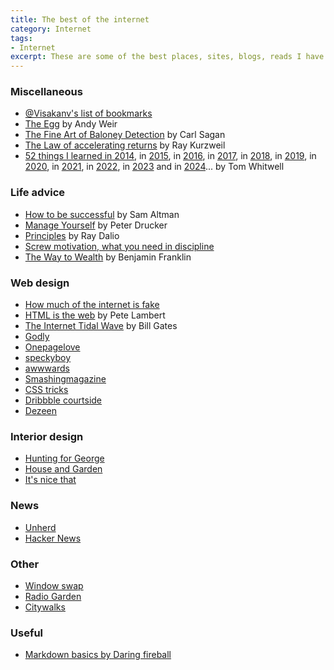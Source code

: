 ```yaml
---
title: The best of the internet
category: Internet
tags: 
- Internet
excerpt: These are some of the best places, sites, blogs, reads I have found on the internet, if you fave any recommendations, please <a href="mailto:rodrigoturner.carlos@gmail.com">send me an email</a>.
---
```




### Miscellaneous
* <a href="http://www.visakanv.com/blog/bookmarks/" target="_blank" rel="noopener noreferrer">@Visakanv's list of bookmarks</a>   
* <a href="http://www.galactanet.com/oneoff/theegg_mod.html" target="_blank" rel="noopener noreferrer">The Egg</a> by Andy Weir   
* <a href="http://www.inf.fu-berlin.de/lehre/pmo/eng/Sagan-Baloney.pdf" target="_blank" rel="noopener noreferrer">The Fine Art of Baloney Detection</a> by Carl Sagan   
* <a href="https://www.kurzweilai.net/the-law-of-accelerating-returns" rel="noopener noreferrer" target="_blank">The Law of accelerating returns</a> by Ray Kurzweil   
* <a href="https://medium.com/@tomwhitwell/52-things-i-learned-in-2014-91fb546741cc" rel="noopener noreferrer" target="_blank">52 things I learned in 2014</a>, in <a href="https://medium.com/fluxx-studio-notes/52-things-i-learned-in-2015-c5c74eed24e0" rel="noopener noreferrer" target="_blank">2015</a>, in <a href="https://medium.com/fluxx-studio-notes/52-things-i-learned-in-2016-299fd1e6a62b" rel="noopener noreferrer" target="_blank">2016</a>, in <a href="https://medium.com/fluxx-studio-notes/52-things-i-learned-in-2017-d9fb0040bdcb" rel="noopener noreferrer" target="_blank">2017</a>, in <a href="https://medium.com/fluxx-studio-notes/52-things-i-learned-in-2018-b07fc110d8e1" rel="noopener noreferrer" target="_blank">2018</a>, in [2019](https://medium.com/magnetic/52-things-i-learned-in-2020-6a380692dbb8), in [2020](https://medium.com/magnetic/52-things-i-learned-in-2020-6a380692dbb8), in [2021](https://medium.com/magnetic/52-things-i-learned-in-2021-8481c4e0d409), in [2022](https://medium.com/magnetic/52-things-i-learned-in-2022-db5fcd4aea6e), in [2023](https://medium.com/magnetic/52-things-i-learned-in-2023-a3bbb9f9323d) and in [2024](https://medium.com/@tomwhitwell/52-things-i-learned-in-2024-75efffe44f15)... by Tom Whitwell   

### Life advice
* <a href="http://blog.samaltman.com/how-to-be-successful" target="_blank" rel="noopener noreferrer">How to be successful</a> by Sam Altman   
* <a href="http://www.michaelpetralia.com/documents/Drucker_1999_Managing%20Oneself.pdf" target="_blank" rel="noopener noreferrer">Manage Yourself</a> by Peter Drucker   
* <a href="https://www.principles.com/" rel="noopener noreferrer" target="_blank">Principles</a> by Ray Dalio   
* <a href="http://www.wisdomination.com/screw-motivation-what-you-need-is-discipline/" rel="noopener noreferrer" target="_blank">Screw motivation, what you need in discipline</a>   
* <a href="http://www.swarthmore.edu/SocSci/bdorsey1/41docs/52-fra.html" rel="noopener noreferrer" target="_blank">The Way to Wealth</a> by Benjamin Franklin   

### Web design
* <a href="https://nymag.com/intelligencer/2018/12/how-much-of-the-internet-is-fake.html" target="_blank" rel="noopener noreferrer">How much of the internet is fake</a>   
* <a href="https://www.petelambert.com/journal/html-is-the-web" target="_blank" rel="noopener noreferrer">HTML is the web</a> by Pete Lambert   
* <a href="http://www.lettersofnote.com/2011/07/internet-tidal-wave.html" rel="noopener noreferrer" target="_blank">The Internet Tidal Wave</a> by Bill Gates  
* <a href="https://godly.website/" target="_blank" rel="noopener">Godly</a>
* <a href="https://onepagelove.com/" target="_blank" rel="noopener">Onepagelove</a>
* <a href="https://speckyboy.com/" target="_blank" rel="noopener">speckyboy</a>
* <a href="https://www.awwwards.com/blog/" target="_blank" rel="noopener">awwwards</a>
* <a href="https://www.smashingmagazine.com/" target="_blank" rel="noopener">Smashingmagazine</a>
* <a href="https://css-tricks.com/" target="_blank" rel="noopener">CSS tricks</a>
* <a href="https://dribbble.com/stories" target="_blank" rel="noopener">Dribbble courtside</a>
* <a href="https://www.dezeen.com/" target="_blank" rel="noopener">Dezeen</a>

### Interior design

* <a href="https://www.huntingforgeorge.com/" target="_blank" rel="noopener">Hunting for George</a>
* <a href="https://www.houseandgarden.co.uk/" target="_blank" rel="noopener">House and Garden</a>
* <a href="https://www.itsnicethat.com/" target="_blank" rel="noopener">It's nice that</a>

### News

* <a href="https://unherd.com/" target="_blank" rel="noopener">Unherd</a>
* <a href="https://news.ycombinator.com/" target="_blank" rel="noopener">Hacker News</a>

### Other
* <a href="https://www.window-swap.com/" target="_blank" rel="noopener">Window swap</a>
* <a href="https://radio.garden/" target="_blank" rel="noopener">Radio Garden</a>
* <a href="https://citywalks.live/">Citywalks</a>

### Useful
* [Markdown basics by Daring fireball](https://daringfireball.net/projects/markdown/basics)